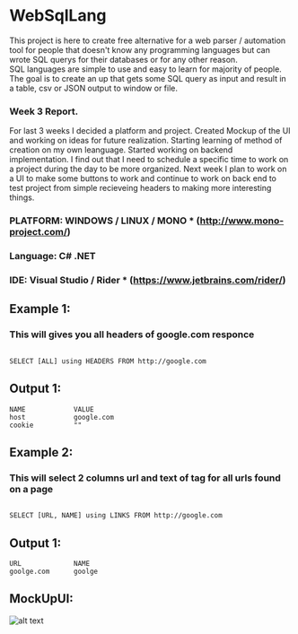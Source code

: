 # WebSqlLang
<p> This project is here to create free alternative for a web parser / automation tool for people that doesn't know any programming languages but can wrote SQL querys for their databases or for any other reason. <BR> SQL languages are simple to use and easy to learn for majority of people. The goal is to create an up that gets some SQL query as input and result in a table, csv or JSON output to window or file. </p>

### Week 3 Report.

<p>For last 3 weeks I decided a platform and project. Created Mockup of the UI and working on ideas for future realization. Starting learning of method of creation on my own leanguage. Started working on backend implementation. I find out that I need to schedule a specific time to work on a project during the day to be more organized. Next week I plan to work on a UI to make some buttons to work and continue to work on back end to test project from simple recieveing headers to making more interesting things. </p>


### PLATFORM: WINDOWS / LINUX / MONO * (http://www.mono-project.com/)
### Language: C# .NET
### IDE: Visual Studio / Rider * (https://www.jetbrains.com/rider/)

## Example 1:

### This will gives you all headers of google.com responce

```

SELECT [ALL] using HEADERS FROM http://google.com 

```
## Output 1:

```
NAME            VALUE
host            google.com
cookie          ""

```
## Example 2:

### This will select 2 columns url and text of <a> tag for all urls found on a page

```

SELECT [URL, NAME] using LINKS FROM http://google.com 

```
## Output 1:

```
URL             NAME
goolge.com      goolge

```
## MockUpUI:

![alt text](https://github.com/tsviet/WebSqlLang/blob/master/MockupUI.png)
